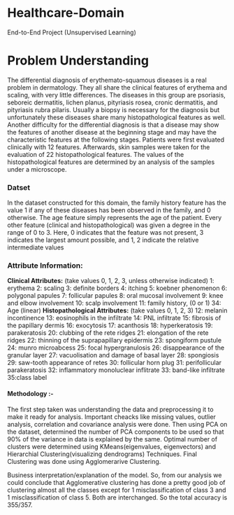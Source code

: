 # Healthcare-Domain
End-to-End Project (Unsupervised Learning)

# Problem Understanding
The differential diagnosis of erythemato-squamous diseases is a real problem in dermatology. They all share the clinical features of erythema and scaling, with very little differences. The diseases in this group are psoriasis, seboreic dermatitis, lichen planus, pityriasis rosea, cronic dermatitis, and pityriasis rubra pilaris. Usually a biopsy is necessary for the diagnosis but unfortunately these diseases share many histopathological features as well. Another difficulty for the differential diagnosis is that a disease may show the features of another disease at the beginning stage and may have the characteristic features at the following stages. Patients were first evaluated clinically with 12 features. Afterwards, skin samples were taken for the evaluation of 22 histopathological features. The values of the histopathological features are determined by an analysis of the samples under a microscope.

### Datset
In the dataset constructed for this domain, the family history feature has the value 1 if any of these diseases has been observed in the family, and 0 otherwise. The age feature simply represents the age of the patient. Every other feature (clinical and histopathological) was given a degree in the range of 0 to 3. Here, 0 indicates that the feature was not present, 3 indicates the largest amount possible, and 1, 2 indicate the relative intermediate values

### Attribute Information: 
**Clinical Attributes:** (take values 0, 1, 2, 3, unless otherwise indicated) 
1: erythema 
2: scaling 
3: definite borders 
4: itching 
5: koebner phenomenon 
6: polygonal papules 
7: follicular papules 
8: oral mucosal involvement 
9: knee and elbow involvement 
10: scalp involvement 
11: family history, (0 or 1) 
34: Age (linear) 
​
**Histopathological Attributes:** (take values 0, 1, 2, 3) 
​
12: melanin incontinence 
13: eosinophils in the infiltrate 
14: PNL infiltrate 
15: fibrosis of the papillary dermis 
16: exocytosis 
17: acanthosis 
18: hyperkeratosis 
19: parakeratosis 
20: clubbing of the rete ridges 
21: elongation of the rete ridges 
22: thinning of the suprapapillary epidermis 
23: spongiform pustule 
24: munro microabcess 
25: focal hypergranulosis 
26: disappearance of the granular layer 
27: vacuolisation and damage of basal layer 
28: spongiosis 
29: saw-tooth appearance of retes 
30: follicular horn plug 
31: perifollicular parakeratosis 
32: inflammatory monoluclear inflitrate 
33: band-like infiltrate 
35:class label 

#### Methodology :-
The first step taken was understanding the data and preprocessing it to make it ready for analysis. Important cheacks like missing values, outlier analysis, correlation and covariance analysis were done. Then using PCA on the dataset, determined the number of PCA components to be used so that 90% of the variance in data is explained by the same.
Optimal number of clusters were determined using KMeans(eigenvalues, eigenvectors) and Hierarchial Clustering(visualizing dendrograms) Techniques.
Final Clustering was done using Agglomerarive Clustering.

Business interpretation/explanation of the model. 
So, from our analysis we could conclude that Agglomerative clustering has done a pretty good job of clustering almost all the classes except for 1 misclassification of class 3 and 1 misclassification of class 5. Both are interchanged. So the total accuracy is 355/357.
​
